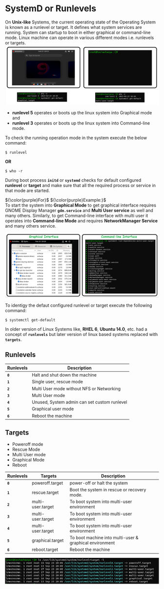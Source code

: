 # SystemD or Runlevels

On **Unix-like** Systems, the current operating state of the Operating System is known as a runlevel or target. It defines what system services are running. System can startup to boot in either graphical or command-line mode. Linux machine can operate in various different modes i.e. runlevels or targets.
![targets](../../images/core-concept/targets/grapgical-cmd.png)

  - **runlevel 5** operates or boots up the linux system into Graphical mode and
  - **runlevel 3** operates or boots up the linux system into Command-line mode.

To check the running operation mode in the system execute the below command:
```
$ runlevel
```
**OR**
```
$ who -r
```

During boot process **` initd `** or **` systemd `** checks for default configured **runlevel** or **target** and make sure that all the required process or service in that mode are started.

${\color{purple}For}$ ${\color{purple}Example:}$<br>
To start the system into **Graphical Mode** to get graphical interface requires GNOME Display Manager **` gdm.service `** and **Multi User service** as well and many others.
Similarly, to get Command-line interface with multi user it operates into **Command-line Mode** and requires **NetworkManager Service** and many others service.

![targets](../../images/core-concept/targets/target3-5.png)

To identigy the defaut configured runlevel or target execute the following command:
```
$ systemctl get-default
```

In older version of Linux Systems like, **RHEL 6**, **Ubuntu 14.0**, etc. had a concept of **` runlevels `** but later version of linux based systems replaced with **` targets `**.
## Runlevels
  | **Runlevels** | **Description**                                     |
  |---------------|-----------------------------------------------------|
  | **` 0 `**     | Halt and shut down the machine                      |
  | **` 1 `**     | Single user, rescue mode                            |
  | **` 2 `**     | Multi User mode without NFS or Networking           |
  | **` 3 `**     | Multi User mode                                     |
  | **` 4 `**     | Unused, System admin can set custom runlevel        |
  | **` 5 `**     | Graphical user mode                                 |
  | **` 6 `**     | Reboot the machine                                  |

  
## Targets
  - Poweroff mode
  - Rescue Mode
  - Multi User mode
  - Graphical Mode
  - Reboot

| **Runlevels** | **Targets**               | **Description**                                                |
|---------------|---------------------------|----------------------------------------------------------------|
| **` 0 `**     | poweroff.target           | power-off or halt the system                                   |
| **` 1 `**     | rescue.target             | Boot the system in rescue or recovery mode.                    |
| **` 2 `**     | multi-user.target         | To boot system into multi-user environment                     |
| **` 3 `**     | multi-user.target         | To boot system into multi-user environment                     |
| **` 4 `**     | multi-user.target         | To boot system into multi-user environment                     |
| **` 5 `**     | graphical.target          | To boot machine into multi-user & graphical environment        |
| **` 6 `**     | reboot.target             | Reboot the machine                                             |


![runlevels-targets](../../images/core-concept/targets/runleve-target.png)
